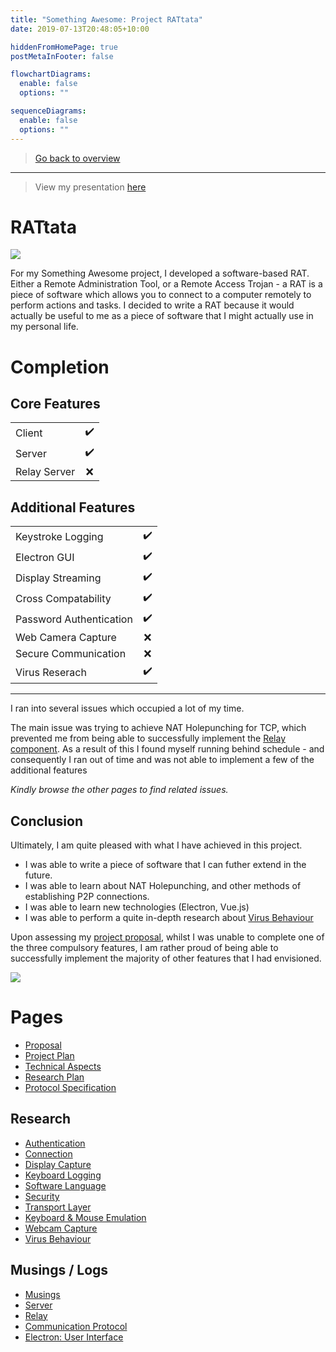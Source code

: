 ```yaml
---
title: "Something Awesome: Project RATtata"
date: 2019-07-13T20:48:05+10:00

hiddenFromHomePage: true
postMetaInFooter: false

flowchartDiagrams:
  enable: false
  options: ""

sequenceDiagrams:
  enable: false
  options: ""
---
```


> [Go back to overview](../)

---

> View my presentation [here](https://featherbear.github.io/UNSW-COMP6441-RATtata/)

# RATtata

![](../rattata.png)

For my Something Awesome project, I developed a software-based RAT.  
Either a Remote Administration Tool, or a Remote Access Trojan - a RAT is a piece of software which allows you to connect to a computer remotely to perform actions and tasks. I decided to write a RAT because it would actually be useful to me as a piece of software that I might actually use in my personal life.

# Completion

## Core Features

|||
|:--|:--:|
|Client|&#x2714;&#xFE0F;|
|Server|&#x2714;&#xFE0F;|
|Relay Server|&#x274C;|

## Additional Features
|||
|:--|:--:|
|Keystroke Logging|&#x2714;&#xFE0F;|
|Electron GUI|&#x2714;&#xFE0F;|
|Display Streaming|&#x2714;&#xFE0F;|
|Cross Compatability|&#x2714;&#xFE0F;|
|Password Authentication|&#x2714;&#xFE0F;|
|Web Camera Capture|&#x274C;|
|Secure Communication|&#x274C;|
|Virus Reserach|&#x2714;&#xFE0F;|

---

I ran into several issues which occupied a lot of my time.

The main issue was trying to achieve NAT Holepunching for TCP, which prevented me from being able to successfully implement the [Relay component](../../something-awesome-component-relay). As a result of this I found myself running behind schedule - and consequently I ran out of time and was not able to implement a few of the additional features

_Kindly browse the other pages to find related issues._  

## Conclusion

Ultimately, I am quite pleased with what I have achieved in this project.

* I was able to write a piece of software that I can futher extend in the future.
* I was able to learn about NAT Holepunching, and other methods of establishing P2P connections.
* I was able to learn new technologies (Electron, Vue.js)
* I was able to perform a quite in-depth research about [Virus Behaviour](../../something-awesome-research-virus-behaviour)

Upon assessing my [project proposal](../../something-awesome-proposal), whilst I was unable to complete one of the three compulsory features, I am rather proud of being able to successfully implement the majority of other features that I had envisioned.

![](../screely-1563863889486.png)

# Pages

* [Proposal](../../something-awesome-proposal)  
* [Project Plan](../../something-awesome-project-plan)  
* [Technical Aspects](../../something-awesome-technical-aspects)
* [Research Plan](../../something-awesome-research-plan)
* [Protocol Specification](../../something-awesome-dev-protocol)

## Research

- [Authentication](../../something-awesome-research-authentication)
- [Connection](../../something-awesome-research-connection)
- [Display Capture](../../something-awesome-research-display-capture)
- [Keyboard Logging](../../something-awesome-research-keylogging)
- [Software Language](../../something-awesome-research-language)
- [Security](../../something-awesome-research-security)
- [Transport Layer](../../something-awesome-research-transport)
- [Keyboard & Mouse Emulation](../../_something-awesome-research-keyboard-mouse-emulation)
- [Webcam Capture](../../_something-awesome-research-webcam)
- [Virus Behaviour](../../something-awesome-research-virus-behaviour)

## Musings / Logs

- [Musings](../../something-awesome-musings)
- [Server](../../something-awesome-component-server)
- [Relay](../../something-awesome-component-relay)
- [Communication Protocol](../../something-awesome-component-communication-protocol)
- [Electron: User Interface](../../something-awesome-dev-gui)
